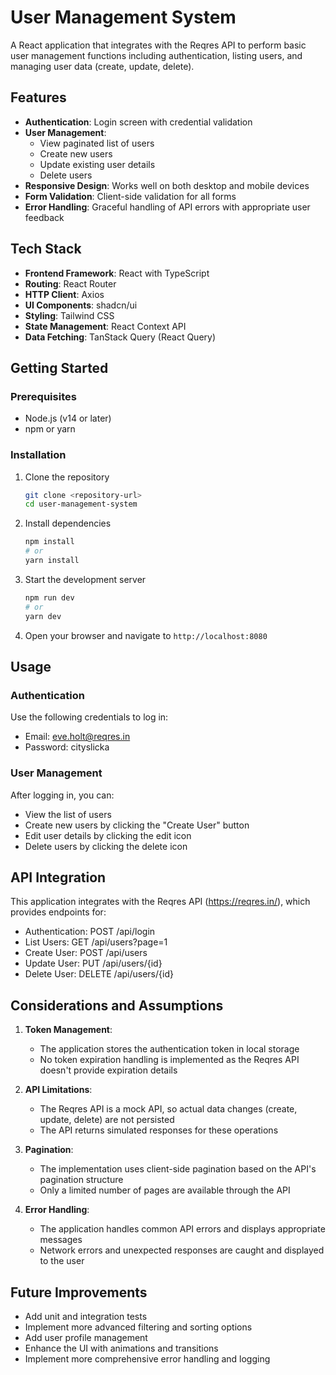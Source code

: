 
# User Management System

A React application that integrates with the Reqres API to perform basic user management functions including authentication, listing users, and managing user data (create, update, delete).

## Features

- **Authentication**: Login screen with credential validation
- **User Management**: 
  - View paginated list of users
  - Create new users
  - Update existing user details
  - Delete users
- **Responsive Design**: Works well on both desktop and mobile devices
- **Form Validation**: Client-side validation for all forms
- **Error Handling**: Graceful handling of API errors with appropriate user feedback

## Tech Stack

- **Frontend Framework**: React with TypeScript
- **Routing**: React Router
- **HTTP Client**: Axios
- **UI Components**: shadcn/ui
- **Styling**: Tailwind CSS
- **State Management**: React Context API
- **Data Fetching**: TanStack Query (React Query)

## Getting Started

### Prerequisites

- Node.js (v14 or later)
- npm or yarn

### Installation

1. Clone the repository
   ```sh
   git clone <repository-url>
   cd user-management-system
   ```

2. Install dependencies
   ```sh
   npm install
   # or
   yarn install
   ```

3. Start the development server
   ```sh
   npm run dev
   # or
   yarn dev
   ```

4. Open your browser and navigate to `http://localhost:8080`

## Usage

### Authentication

Use the following credentials to log in:
- Email: eve.holt@reqres.in
- Password: cityslicka

### User Management

After logging in, you can:
- View the list of users
- Create new users by clicking the "Create User" button
- Edit user details by clicking the edit icon
- Delete users by clicking the delete icon

## API Integration

This application integrates with the Reqres API (https://reqres.in/), which provides endpoints for:
- Authentication: POST /api/login
- List Users: GET /api/users?page=1
- Create User: POST /api/users
- Update User: PUT /api/users/{id}
- Delete User: DELETE /api/users/{id}

## Considerations and Assumptions

1. **Token Management**: 
   - The application stores the authentication token in local storage
   - No token expiration handling is implemented as the Reqres API doesn't provide expiration details

2. **API Limitations**:
   - The Reqres API is a mock API, so actual data changes (create, update, delete) are not persisted
   - The API returns simulated responses for these operations

3. **Pagination**:
   - The implementation uses client-side pagination based on the API's pagination structure
   - Only a limited number of pages are available through the API

4. **Error Handling**:
   - The application handles common API errors and displays appropriate messages
   - Network errors and unexpected responses are caught and displayed to the user

## Future Improvements

- Add unit and integration tests
- Implement more advanced filtering and sorting options
- Add user profile management
- Enhance the UI with animations and transitions
- Implement more comprehensive error handling and logging
